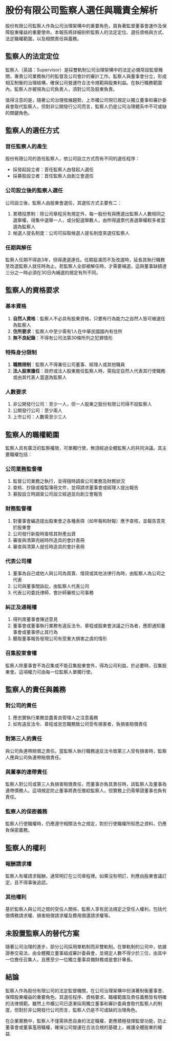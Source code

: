 # 股份有限公司監察人選任與職責全解析

股份有限公司監察人作為公司治理架構中的重要角色，肩負著監督董事會運作及保障股東權益的重要使命。本報告將詳細剖析監察人的法定定位、選任資格與方式、法定職權範圍，以及相關責任與義務。

## 監察人的法定定位

監察人（英語：Supervisor）是採雙軌制公司治理架構中的法定必備常設監督機關，專責公司業務執行的監督及公司會計的審計工作。監察人與董事會分立，形成相互制衡的治理結構，確保公司營運符合法令規範與股東利益。在執行職務範圍內，監察人亦被視為公司負責人，須對公司及股東負責。

值得注意的是，隨著公司治理發展趨勢，上市櫃公司現已規定以獨立董事和審計委員會取代監察人，但對非公開發行公司而言，監察人仍是公司治理體系中不可或缺的關鍵角色。

## 監察人的選任方式

### 首任監察人的產生

股份有限公司的首任監察人，依公司設立方式而有不同的選任程序：
- 採發起設立者：首任監察人由發起人選任
- 採募股設立者：首任監察人由創立會選任

### 公司設立後的監察人選任

公司設立後，監察人由股東會選任，其選任方式主要有二：
1. 累積投票制：除公司章程另有規定外，每一股份有與應選出監察人人數相同之選舉權，得集中選舉一人，或分配選舉數人，由所得選票代表選舉權較多者當選為監察人
2. 候選人提名制度：公司可採取候選人提名制度來選任監察人

### 任期與解任

監察人任期不得逾3年，但得連選連任。任期屆滿而不及改選時，延長其執行職務至改選監察人就任時為止。若監察人全部被解任時，才需要補選，這與董事缺額達三分之一時必須在30日內補選的規定有所不同。

## 監察人的資格要求

### 基本資格

1. **自然人資格**：監察人不必具有股東資格，只要有行為能力之自然人皆可被選任為監察人
2. **住所要求**：監察人中至少需有1人在中華民國國內有住所
3. **無不良紀錄**：不得有公司法第30條所列之犯罪情形

### 特殊身分限制

1. **職務限制**：監察人不得兼任公司董事、經理人或其他職員
2. **法人股東擔任**：政府或法人股東擔任監察人時，需指定自然人代表其行使職務或由其代表人當選為監察人

### 人數要求

1. 非公開發行公司：至少一人，但一人股東之股份有限公司得不設監察人
2. 公開發行公司：至少兩人
3. 上市公司：人數需至少三人

## 監察人的職權範圍

監察人具有廣泛的監察權限，可單獨行使，無須經過全體監察人的共同決議。其主要職權包括：

### 公司業務監督權

1. 監督公司業務之執行，並得隨時調查公司業務及財務狀況
2. 查核、抄錄或複製簿冊文件，並得請求董事會或經理人提出報告
3. 募股設立時調查公司設立經過並向創立會報告

### 財務監督權

1. 對董事會編造提出股東會之各種表冊（如年報和財報）應予查核，並報告意見於股東會
2. 公司發行新股時查核其財產出資
3. 審查與清算完結時所造具的會計表冊
4. 審查與清算人就任時造具的會計表冊

### 代表公司權

1. 董事為自己或他人與公司為買賣、借貸或其他法律行為時，由監察人為公司之代表
2. 公司與董事間訴訟，由監察人代表公司
3. 代表公司委託律師、會計師審核公司事務

### 糾正及通報權

1. 得列席董事會陳述意見
2. 董事會或董事執行業務有違反法令、章程或股東會決議之行為者，應即通知董事會或董事停止其行為
3. 聽取董事報告發現公司有受重大損害之虞的情形

### 召集股東會權

監察人除董事會不為召集或不能召集股東會外，得為公司利益，於必要時，召集股東會。這項權力可由每一位監察人單獨行使。

## 監察人的責任與義務

### 對公司的責任

1. 應忠實執行業務並盡善良管理人之注意義務
2. 如有違反法令、章程或怠忽職務致公司受有損害者，負損害賠償責任

### 對第三人的責任

與公司負連帶賠償之責任。當監察人執行職務違反法令致第三人受有損害時，監察人應與公司負連帶賠償責任。

### 與董事的連帶責任

監察人對公司或第三人負損害賠償責任，而董事亦負其責任時，該監察人及董事為連帶債務人。這項規定防止董事將責任推給監察人，但實務上仍需舉證董事也負有責任。

### 監察人的保密義務

監察人行使職權時，仍應遵守相關法令之規定，對於行使職權所知悉之資料，仍應負保密義務。

## 監察人的權利

### 報酬請求權

監察人有權請求報酬，通常明訂在公司章程裡。如果沒有明訂，則應由股東會議訂定，且不得事後追認。

### 其他權利

基於監察人與公司之間的受任人關係，監察人享有民法規定之受任人權利，包括代償債務請求權、損害賠償請求權及費用償還請求權等。

## 未設置監察人的替代方案

隨著公司治理的進步，部分公司採用單軌制而非雙軌制。在單軌制的公司中，依據證券交易法，由全體獨立董事組成審計委員會，並規定人數不得少於三位，由其中一位擔任召集人，且應至少一位獨立董事具備財務或是會計專長。

## 結論

監察人作為股份有限公司的法定監督機關，在公司治理架構中扮演著制衡董事會、保障股東權益的重要角色。其選任程序、資格要求、職權範圍及責任義務皆有明確的法律規範。雖然上市櫃公司已逐漸採用獨立董事和審計委員會取代監察人的制度，但對於非公開發行公司而言，監察人仍是不可或缺的治理角色。

在企業實務中，監察人不僅需熟悉自身的法定職權，更應積極發揮監督功能，防止董事會或董事濫用職權，確保公司營運在合法合規的基礎上，維護全體股東的權益.